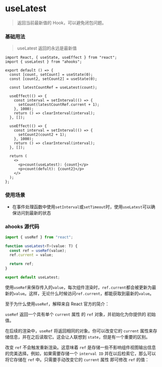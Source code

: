 # useLatest

> 返回当前最新值的 Hook，可以避免闭包问题。

### 基础用法

> useLatest 返回的永远是最新值

```tsx
import React, { useState, useEffect } from "react";
import { useLatest } from "ahooks";

export default () => {
  const [count, setCount] = useState(0);
  const [count2, setCount2] = useState(0);

  const latestCountRef = useLatest(count);

  useEffect(() => {
    const interval = setInterval(() => {
      setCount(latestCountRef.current + 1);
    }, 1000);
    return () => clearInterval(interval);
  }, []);

  useEffect(() => {
    const interval = setInterval(() => {
      setCount2(count2 + 1);
    }, 1000);
    return () => clearInterval(interval);
  }, []);

  return (
    <>
      <p>count(useLatest): {count}</p>
      <p>count(defult): {count2}</p>
    </>
  );
};
```

### 使用场景

- 在事件处理函数中使用`setInterval`或`setTimeout`时，使用`useLatest`可以确保访问到最新的状态

### ahooks 源代码

```ts
import { useRef } from "react";

function useLatest<T>(value: T) {
  const ref = useRef(value);
  ref.current = value;

  return ref;
}

export default useLatest;
```

使用`useRef`来保存传入的`value`，每次组件渲染时，`ref.current`都会被更新为最新的`value`。这样，无论什么时候访问`ref.current`，都能获取到最新的`value`。

至于为什么使用`useRef`，解释来自 React 官方的简介：

`useRef` 返回一个具有单个 `current` 属性 的 `ref` 对象，并初始化为你提供的 初始值。

在后续的渲染中，`useRef` 将返回相同的对象。你可以改变它的 `current` 属性来存储信息，并在之后读取它。这会让人联想到 `state`，但是有一个重要的区别。

改变 `ref` 不会触发重新渲染。这意味着 `ref` 是存储一些不影响组件视图输出信息的完美选择。例如，如果需要存储一个 `interval ID` 并在以后检索它，那么可以将它存储在 `ref` 中。只需要手动改变它的 `current` 属性 即可修改 `ref` 的值：

